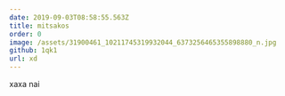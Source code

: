```yaml
---
date: 2019-09-03T08:58:55.563Z
title: mitsakos
order: 0
image: /assets/31900461_10211745319932044_6373256465355898880_n.jpg
github: 1qk1
url: xd
---
```


xaxa nai
